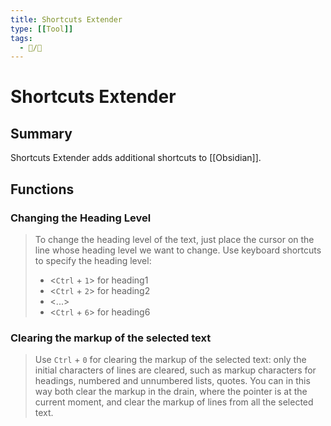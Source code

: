 ```yaml
---
title: Shortcuts Extender
type: [[Tool]]
tags:
  - 📝/🌱
---
```


# Shortcuts Extender

## Summary

Shortcuts Extender adds additional shortcuts to [[Obsidian]].

## Functions

### Changing the Heading Level
> To change the heading level of the text, just place the cursor on the line whose heading level we want to change. Use keyboard shortcuts to specify the heading level:
>-  <`Ctrl` + `1`\> for heading1
>-   <`Ctrl` + `2`\> for heading2
>-   <...>
>-   <`Ctrl` + `6`\> for heading6

### Clearing the markup of the selected text

> Use `Ctrl` + `0` for clearing the markup of the selected text: only the initial characters of lines are cleared, such as markup characters for headings, numbered and unnumbered lists, quotes.
> You can in this way both clear the markup in the drain, where the pointer is at the current moment, and clear the markup of lines from all the selected text.